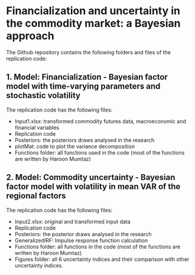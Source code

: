 # Financialization and uncertainty in the commodity market: a Bayesian approach

The Github repository contains the following folders and files of the replication code:
## 1. Model: Financialization - Bayesian factor model with time-varying parameters and stochastic volatility
The replication code has the following files:
  - Input1.xlsx: transformed commodity futures data, macroeconomic and financial variables
  - Replication code
  - Posteriors: the posteriors draws analysed in the research
  - plotMat: code to plot the variance decomposition
  - Functions folder: all functions used in the code (most of the functions are written by Haroon Mumtaz)

## 2. Model: Commodity uncertainty - Bayesian factor model with volatility in mean VAR of the regional factors
The replication code has the following files:
  - Input2.xlsx: original and transformed input data
  - Replication code
  - Posteriors: the posterior draws analysed in the research
  - GeneralizedIRF: Impulse response function calculation
  - Functions folder: all functions in the code (most of the functions are written by Haroon Mumtaz)
  - Figures folder: all 6 uncertainty indices and their comparison with other uncertainty indices.
